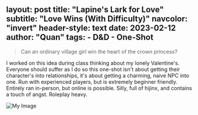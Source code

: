 layout:     post
title:      "Lapine's Lark for Love"
subtitle:   "Love Wins (With Difficulty)"
navcolor:   "invert"
header-style: text
date:       2023-02-12
author:     "Quan"
tags:
    - D&D
    - One-Shot
---

> Can an ordinary village girl win the heart of the crown princess?

I worked on this idea during class thinking about my lonely Valentine's. Everyone should suffer as I do so this one-shot isn't about getting their character's into relationships, it's about getting a charming, naive NPC into one. Run with experienced players, but is extremely beginner friendly. Entirely ran in-person, but online is possible. Silly, full of hijinx, and contains a touch of angst. Roleplay heavy.



![My Image](/assets/images/lapine.png "Lapine")